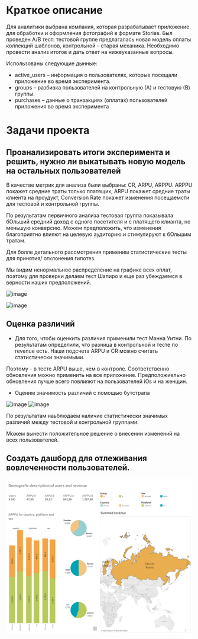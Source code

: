 # Краткое описание

Для аналитики выбрана компания, которая разрабатывает приложение для обработки и оформления фотографий в формате Stories. Был проведен A/B тест: тестовой группе предлагалась новая модель оплаты коллекций шаблонов, контрольной – старая механика. Необходимо провести анализ итогов и дать ответ на нижеуказанные вопросы.

Использованы следующие дынные:
- active_users – информация о пользователях, которые посещали приложение во время эксперимента. 
- groups – разбивка пользователей на контрольную (А) и тестовую (В) группы. 
- purchases – данные о транзакциях (оплатах) пользователей приложения во время эксперимента 

# Задачи проекта

## Проанализировать итоги эксперимента и решить, нужно ли выкатывать новую модель на остальных пользователей

В качестве метрик для анализа были выбраны: CR, ARPU, ARPPU. ARPPU покажет средние траты только платящих, ARPU покажет средние траты клиента на проудукт, Conversion Rate покажет изменения посещаемсти для тестовой и контрольной группы.

По результатам первичного анализа тестовая группа показывала бОльший средний доход с одного посетителя и с платящего клианта, но меньшую конверсию.
Можем предположить, что изменения благоприятно влияют на целевую аудиторию и стимулируют к бОльшим тратам.

Для болле детального рассмотрения применим статистические тесты для принятия/ отклонения гипотез.

Мы видим ненормальное распределение на графике всех оплат, поэтому для проверки делаем тест Шапиро и еще раз убеждаемся в верности наших предположений.

![image](https://user-images.githubusercontent.com/100629361/205752823-08f5b5ae-ee7c-4807-8a52-82c4c7436cde.png)

![image](https://user-images.githubusercontent.com/100629361/205752979-94eb0ffb-83c6-44bc-80d5-e7939438b299.png)

## Оценка различий

- Для того, чтобы оценкить различия применили тест Манна Уитни. 
По результатам определили, что  разница в контрольной и тесте по revenue есть. Наши подсчета ARPU и CR можно считать статистически значимыми.

Поэтому - в тесте ARPU выше, чем в контроле. Соответственно обновления можно применить на все приложение.
Предположиельно обновления лучше всего повлияют на пользователей iOs и на женщин.

- Оценим значимость различий с помощью бутстрапа

![image](https://user-images.githubusercontent.com/100629361/205753827-4d920239-1002-4f3f-b4d1-a730f841a652.png)
![image](https://user-images.githubusercontent.com/100629361/205753932-256c0dac-efeb-41ce-b4d0-7e3b393421a3.png)

По результатам наьблюдаем наличие статистически значимых различий между тестовой и контрольной группами.

Можем вынести положительное решение о внесении изменений на всех пользователей.

## Cоздать дашборд для отлеживания вовлеченности пользователей.

![Иллюстрация к проекту](https://github.com/AlenaLes/A-B-test/blob/main/Dashboard%201.png)


